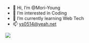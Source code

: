 - 👋 Hi, I’m @Mori-Young
- 👀 I’m interested in Coding
- 🌱 I’m currently learning Web Tech
- 📫 ys0514@yeah.net

![](https://github-readme-stats.vercel.app/api?username=Mori-Yang&theme=dark)


<!---
Mori-Young/Mori-Young is a ✨ special ✨ repository because its `README.md` (this file) appears on your GitHub profile.
You can click the Preview link to take a look at your changes.
--->
